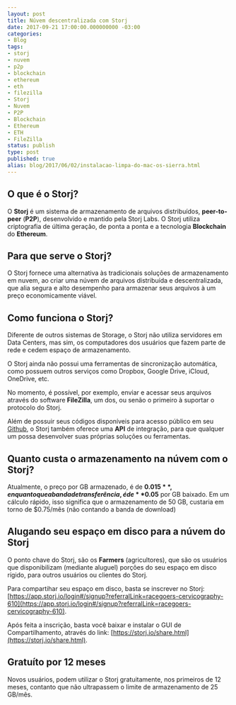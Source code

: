 ```yaml
---
layout: post
title: Núvem descentralizada com Storj
date: 2017-09-21 17:00:00.000000000 -03:00
categories:
- Blog
tags:
- storj
- nuvem
- p2p
- blockchain
- ethereum
- eth
- filezilla
- Storj
- Nuvem
- P2P
- Blockchain
- Ethereum
- ETH
- FileZilla
status: publish
type: post
published: true
alias: blog/2017/06/02/instalacao-limpa-do-mac-os-sierra.html
---
```


## O que é o Storj?
O **Storj** é um sistema de armazenamento de arquivos distribuídos, **peer-to-peer** (**P2P**), desenvolvido e mantido pela Storj Labs.
O Storj utiliza criptografia de última geração, de ponta a ponta e a tecnologia **Blockchain** do **Ethereum**.

## Para que serve o Storj?
O Storj fornece uma alternativa às tradicionais soluções de armazenamento em nuvem, ao criar uma núvem de arquivos distribuída e descentralizada, que alia segura e alto desempenho para armazenar seus arquivos à um preço economicamente viável.

## Como funciona o Storj?
Diferente de outros sistemas de Storage, o Storj não utiliza servidores em Data Centers, mas sim, os computadores dos usuários que fazem parte de rede e cedem espaço de armazenamento.

O Storj ainda não possui uma ferramentas de sincronização automática, como possuem outros serviços como Dropbox, Google Drive, iCloud, OneDrive, etc.

No momento, é possível, por exemplo, enviar e acessar seus arquivos através do software **FileZilla**, um dos, ou senão o primeiro à suportar o protocolo do Storj.

Além de possuir seus códigos disponíveis para acesso público em seu [Github](https://github.com/storj), o Storj também oferece uma **API** de integração, para que qualquer um possa desenvolver suas próprias soluções ou ferramentas.

## Quanto custa o armazenamento na núvem com o Storj?
Atualmente, o preço por GB armazenado, é de **$0.015**, enquanto que a banda de transferência, é de **$0.05** por GB baixado.
Em um cálculo rápido, isso significa que o armazenamento de 50 GB, custaria em torno de $0.75/mês (não contando a banda de download)

## Alugando seu espaço em disco para a núvem do Storj
O ponto chave do Storj, são os **Farmers** (agricultores), que são os usuários que disponibilizam (mediante aluguel) porções do seu espaço em disco rígido, para outros usuários ou clientes do Storj.

Para compartihar seu espaço em disco, basta se inscrever no Storj: [https://app.storj.io/login#/signup?referralLink=racegoers-cervicography-610](https://app.storj.io/login#/signup?referralLink=racegoers-cervicography-610).

Após feita a inscrição, basta você baixar e instalar o GUI de Compartilhamento, através do link: [https://storj.io/share.html](https://storj.io/share.html).

## Gratuíto por 12 meses
Novos usuários, podem utilizar o Storj gratuitamente, nos primeiros de 12 meses, contanto que não ultrapassem o limite de armazenamento de 25 GB/mês.
